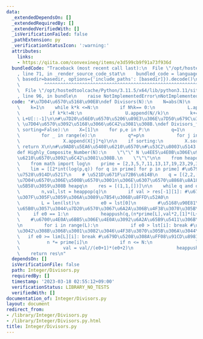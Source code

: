 ```yaml
---
data:
  _extendedDependsOn: []
  _extendedRequiredBy: []
  _extendedVerifiedWith: []
  _isVerificationFailed: false
  _pathExtension: py
  _verificationStatusIcon: ':warning:'
  attributes:
    links:
    - https://qiita.com/convexineq/items/e3d599cb9f91a73f936d
  bundledCode: "Traceback (most recent call last):\n  File \"/opt/hostedtoolcache/Python/3.11.5/x64/lib/python3.11/site-packages/onlinejudge_verify/documentation/build.py\"\
    , line 71, in _render_source_code_stat\n    bundled_code = language.bundle(stat.path,\
    \ basedir=basedir, options={'include_paths': [basedir]}).decode()\n          \
    \         ^^^^^^^^^^^^^^^^^^^^^^^^^^^^^^^^^^^^^^^^^^^^^^^^^^^^^^^^^^^^^^^^^^^^^^^^^^^^^^^^^\n\
    \  File \"/opt/hostedtoolcache/Python/3.11.5/x64/lib/python3.11/site-packages/onlinejudge_verify/languages/python.py\"\
    , line 96, in bundle\n    raise NotImplementedError\nNotImplementedError\n"
  code: "#\u7D04\u6570\u5168\u90E8\ndef Divisors(N):\n    N=abs(N)\n    L,U=[],[]\n\
    \    k=1\n    while k*k <=N:\n        if N%k== 0:\n            L.append(k)\n \
    \           if k*k!=N:\n                U.append(N//k)\n        k+=1\n    return\
    \ L+U[::-1]\n\n#\u7D20\u56E0\u6570\u5206\u89E3\u306E\u7D50\u679C\u304B\u3089,\
    \ \u7D04\u6570\u3092\u5168\u3066\u6C42\u3081\u308B.\ndef Divisors_from_Prime_Factor(P,\
    \ sorting=False):\n    X=[1]\n    for p,e in P:\n        q=1\n        n=len(X)\n\
    \        for _ in range(e):\n            q*=p\n            for j in range(n):\n\
    \                X.append(X[j]*q)\n\n    if sorting:\n        X.sort()\n\n   \
    \ return X\n\n#\u9AD8\u5EA6\u5408\u6210\u6570\n#\u53C2\u8003\u5143:https://qiita.com/convexineq/items/e3d599cb9f91a73f936d\n\
    def Highly_Composite_Number(N):\n    \"\"\" N \u4EE5\u4E0B\u306E\u9AD8\u5EA6\u5408\
    \u6210\u6570\u3092\u6C42\u3081\u308B.\n    \"\"\"\n\n    from heapq import heappop,heappush\n\
    \    from math import log\n    prime = [2,3,5,7,11,13,17,19,23,29,31,37,41,43,47,53,59,61,67,71,73,79,83,89,97,101,103,107,109,113,127,131,137,139,149,151,157,163,167,173,179,181,191,193,197,199,211,223,227,229,233,239,241,251,257,263]\n\
    \    lim = [[2*int(log(p,q)) for q in prime] for p in prime] #\u679D\u5208\u308A\
    \u7528\u914D\u5217\n    # \u521D\u671F\u72B6\u614B\n    q = [(2,2,[1])] # (n,n\u306E\
    \u7D04\u6570\u306E\u500B\u6570\u3001n\u306E\u6307\u6570\u8868\u8A18)\u3092\u4FDD\
    \u5B58\u3059\u308B heapq\n    res = [(1,1,[])]\n\n    while q and q[0][0] <= N:\n\
    \        n,val,lst = heappop(q)\n        if val > res[-1][1]: #\u6761\u4EF6\u3092\
    \u307F\u305F\u3059\u306A\u3089\u7B54\u306B\u8FFD\u52A0\n            res.append((n,val,lst[:]))\n\
    \        L = len(lst)\n        e0 = lst[0]\n        #\u5168\u90E81\u306A\u3089\
    \u65B0\u3057\u3044\u7D20\u6570\u3067\u6A2A\u306B\u4F38\u3070\u305B\u308B\n   \
    \     if e0 == 1:\n            heappush(q,(n*prime[L],val*2,[1]*(L+1)))\n    \
    \    #\u6700\u4E0A\u6BB5\u306E\u4E0A\u3092\u6A2A\u65B9\u5411\u306B\u7A4D\u3080\
    \n        for i in range(L):\n            if e0 > lst[i]: break #\u6BB5\u5DEE\u304C\
    \u3042\u308B\u3068\u3001\u3082\u3046\u4F38\u3070\u305B\u306A\u3044\n         \
    \   if e0 >= lim[L][i]: break #\u679D\u5208\u308A\uFF08\u91CD\u8981\uFF09\n  \
    \          n *= prime[i]\n            if n <= N:\n                lst[i] += 1\n\
    \                val = val//(e0+1)*(e0+2)\n                heappush(q,(n,val,lst[:]))\n\
    \    return res\n"
  dependsOn: []
  isVerificationFile: false
  path: Integer/Divisors.py
  requiredBy: []
  timestamp: '2023-03-18 02:55:12+09:00'
  verificationStatus: LIBRARY_NO_TESTS
  verifiedWith: []
documentation_of: Integer/Divisors.py
layout: document
redirect_from:
- /library/Integer/Divisors.py
- /library/Integer/Divisors.py.html
title: Integer/Divisors.py
---
```

